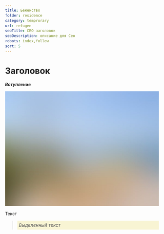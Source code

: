 ```yaml
---
title: Беженство
folder: residence
category: temprorary
url: refugee
seoTitle: СЕО заголовок
seoDescription: описание для Сео
robots: index,follow
sort: 5
---
```


# Заголовок

***Вступление***

![внж Мексики по браку](../../../images/pages/default.jpg)

Текст

> *<p style="font-size:15px; background-color:#f8f4d3; padding:5px; text-align: left">Выделенный текст</P>*
